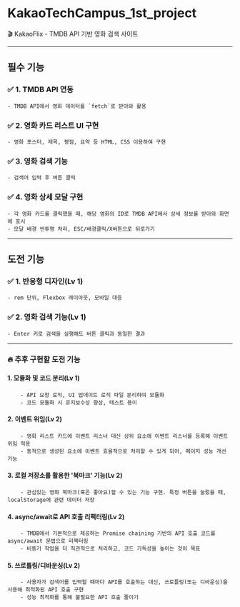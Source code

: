 # KakaoTechCampus_1st_project

🎬 KakaoFlix - TMDB API 기반 영화 검색 사이트

---

## 필수 기능

### ✅ 1. TMDB API 연동
    - TMDB API에서 영화 데이터를 `fetch`로 받아와 활용
    
### ✅ 2. 영화 카드 리스트 UI 구현
    - 영화 포스터, 제목, 평점, 요약 등 HTML, CSS 이용하여 구현
    
### ✅ 3. 영화 검색 기능
    - 검색어 입력 후 버튼 클릭
    
### ✅ 4. 영화 상세 모달 구현
    - 각 영화 카드를 클릭했을 때, 해당 영화의 ID로 TMDB API에서 상세 정보를 받아와 화면에 표시
    - 모달 배경 반투명 처리, ESC/배경클릭/X버튼으로 뒤로가기

---

## 도전 기능

### ✅ 1. 반응형 디자인(Lv 1)
    - rem 단위, Flexbox 레이아웃, 모바일 대응
    
### ✅ 2. 영화 검색 기능(Lv 1)
    - Enter 키로 검색을 실행해도 버튼 클릭과 동일한 결과

---

### 🔥 추후 구현할 도전 기능
#### 1. 모듈화 및 코드 분리(Lv 1)
        - API 요청 로직, UI 업데이트 로직 파일 분리하여 모듈화
        - 코드 모듈화 시 유지보수성 향상, 테스트 용이
        
#### 2. 이벤트 위임(Lv 2)
        - 영화 리스트 카드에 이벤트 리스너 대신 상위 요소에 이벤트 리스너를 등록해 이벤트 위임 적용
        - 동적으로 생성된 요소에 이벤트 효율적으로 처리할 수 있게 되어, 페이지 성능 개선 가능
        
#### 3. 로컬 저장소를 활용한 '북마크' 기능(Lv 2)
        - 관심있는 영화 북마크(혹은 좋아요)할 수 있는 기능 구현. 특정 버튼을 눌렀을 때, localStorage에 관련 데이터 저장
        
#### 4. async/await로 API 호출 리팩터링(Lv 2)
        - TMDB에서 기본적으로 제공하는 Promise chaining 기반의 API 호출 코드를 async/await 문법으로 리팩터링
        - 비동기 작업을 더 직관적으로 처리하고, 코드 가독성을 높이는 것이 목표
        
#### 5. 쓰로틀링/디바운싱(Lv 2)
        - 사용자가 검색어를 입력할 때마다 API를 호출하는 대신, 쓰로틀링(또는 디바운싱)을 사용해 최적화된 API 호출 구현
        - 성능 최적화를 통해 불필요한 API 호출 줄이기
